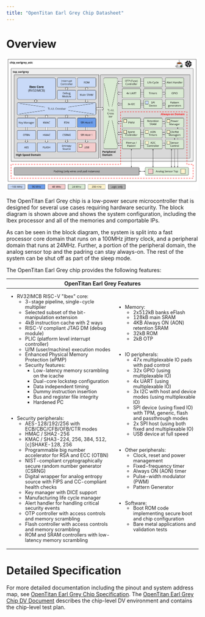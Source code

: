 ```yaml
---
title: "OpenTitan Earl Grey Chip Datasheet"
---
```


# Overview

![Top Level Block Diagram](top_earlgrey_block_diagram.svg)

The OpenTitan Earl Grey chip is a low-power secure microcontroller that is designed for several use cases requiring hardware security.
The block diagram is shown above and shows the system configuration, including the Ibex processor and all of the memories and comportable IPs.

As can be seen in the block diagram, the system is split into a fast processor core domain that runs on a 100MHz jittery clock, and a peripheral domain that runs at 24MHz.
Further, a portion of the peripheral domain, the analog sensor top and the padring can stay always-on.
The rest of the system can be shut off as part of the sleep mode.

The OpenTitan Earl Grey chip provides the following features:

<table>
<thead style='font-size:100%'>
  <tr>
    <th colspan="2">OpenTitan Earl Grey Features</th>
  </tr>
</thead>
<tbody style='font-size:90%;line-height:110%'>
  <tr>
    <td>
      <ul>
        <li>RV32IMCB RISC-V "Ibex" core:
          <ul>
            <li>3-stage pipeline, single-cycle multiplier</li>
            <li>Selected subset of the bit-manipulation extension</li>
            <li>4kB instruction cache with 2 ways</li>
            <li>RISC-V compliant JTAG DM (debug module)</li>
            <li>PLIC (platform level interrupt controller)</li>
            <li>U/M (user/machine) execution modes </li>
            <li>Enhanced Physical Memory Protection (ePMP)</li>
            <li>Security features:
              <ul>
                <li>Low-latency memory scrambling on the icache</li>
                <li>Dual-core lockstep configuration</li>
                <li>Data independent timing</li>
                <li>Dummy instruction insertion</li>
                <li>Bus and register file integrity</li>
                <li>Hardened PC</li>
              </ul>
            </li>
          </ul>
        </li>
        <br></br>
        <li>Security peripherals:
          <ul>
            <li>AES-128/192/256 with ECB/CBC/CFB/OFB/CTR modes</li>
            <li>HMAC / SHA2-256</li>
            <li>KMAC / SHA3-224, 256, 384, 512, [c]SHAKE-128, 256</li>
            <li>Programmable big number accelerator for RSA and ECC (OTBN)</li>
            <li>NIST-compliant cryptographically secure random number generator (CSRNG)</li>
            <li>Digital wrapper for analog entropy source with FIPS and CC-compliant health checks</li>
            <li>Key manager with DICE support</li>
            <li>Manufacturing life cycle manager</li>
            <li>Alert handler for handling critical security events</li>
            <li>OTP controller with access controls and memory scrambling</li>
            <li>Flash controller with access controls and memory scrambling</li>
            <li>ROM and SRAM controllers with low-latency memory scrambling</li>
          </ul>
        </li>
      </ul>
    </td>
    <td>
      <ul>
        <li>Memory:
          <ul>
            <li>2x512kB banks eFlash</li>
            <li>128kB main SRAM</li>
            <li>4KB Always ON (AON) retention SRAM</li>
            <li>32kB ROM</li>
            <li>2kB OTP</li>
          </ul>
        </li>
        <br></br>
        <li>IO peripherals:
          <ul>
            <li>47x multiplexable IO pads with pad control</li>
            <li>32x GPIO (using multiplexable IO)</li>
            <li>4x UART (using multiplexable IO)</li>
            <li>3x I2C with host and device modes (using multiplexable IO)</li>
            <li>SPI device (using fixed IO) with TPM, generic, flash and passthrough modes</li>
            <li>2x SPI host (using both fixed and multiplexable IO)</li>
            <li>USB device at full speed</li>
          </ul>
        </li>
        <br></br>
        <li>Other peripherals:
          <ul>
            <li>Clock, reset and power management</li>
            <li>Fixed-frequency timer</li>
            <li>Always ON (AON) timer</li>
            <li>Pulse-width modulator (PWM)</li>
            <li>Pattern Generator</li>
          </ul>
        </li>
        <br></br>
        <li>Software:
          <ul>
            <li>Boot ROM code implementing secure boot and chip configuration</li>
            <li>Bare metal applications and validation tests</li>
          </ul>
        </li>
      </ul>
    </td>
  </tr>
</tbody>
</table>

# Detailed Specification

For more detailed documentation including the pinout and system address map, see [OpenTitan Earl Grey Chip Specification](./design/README.md).
The [OpenTitan Earl Grey Chip DV Document](../dv/README.md) describes the chip-level DV environment and contains the chip-level test plan.
